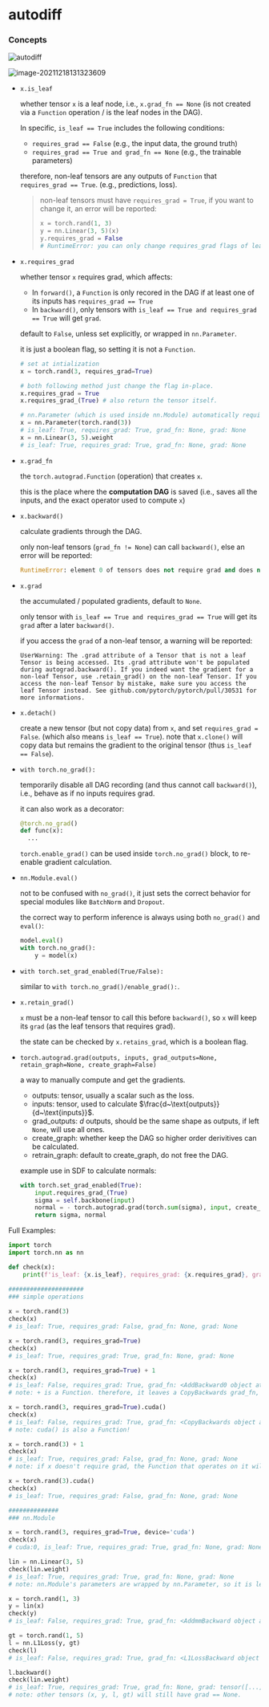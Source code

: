 # autodiff


### Concepts

![autodiff](autodiff_understand.assets/torch_autodiff.png)

![image-20211218131323609](autodiff_understand.assets/image-20211218131323609.png)


* `x.is_leaf`

  whether tensor `x` is a leaf node, i.e., `x.grad_fn == None` (is not created via a `Function` operation / is the leaf nodes in the DAG).

  In specific, `is_leaf == True` includes the following conditions:

  * `requires_grad == False` (e.g., the input data, the ground truth)
  * `requires_grad == True and grad_fn == None` (e.g., the trainable parameters)

  therefore, non-leaf tensors are any outputs of `Function` that `requires_grad == True`. (e.g., predictions, loss). 

  > non-leaf tensors must have `requires_grad = True`, if you want to change it, an error will be reported:
  >
  > ```python
  > x = torch.rand(1, 3)
  > y = nn.Linear(3, 5)(x)
  > y.requires_grad = False
  > # RuntimeError: you can only change requires_grad flags of leaf variables. If you want to use a computed variable in a subgraph that doesn't require differentiation use var_no_grad = var.detach().
  > ```

  

* `x.requires_grad`

  whether tensor `x` requires grad, which affects:

  * In `forward()`, a `Function` is only recored in the DAG if at least one of its inputs has `requires_grad == True`
  * In `backward()`, only tensors with `is_leaf == True and requires_grad == True` will get `grad`.

  default to `False`, unless set explicitly, or wrapped in `nn.Parameter`.

  it is just a boolean flag, so setting it is not a `Function`.

  ```python
  # set at intialization
  x = torch.rand(3, requires_grad=True)
  
  # both following method just change the flag in-place.
  x.requires_grad = True
  x.requires_grad_(True) # also return the tensor itself.
  
  # nn.Parameter (which is used inside nn.Module) automatically requires grad.
  x = nn.Parameter(torch.rand(3))
  # is_leaf: True, requires_grad: True, grad_fn: None, grad: None
  x = nn.Linear(3, 5).weight
  # is_leaf: True, requires_grad: True, grad_fn: None, grad: None
  ```

  

* `x.grad_fn`

  the `torch.autograd.Function` (operation) that creates `x`.

  this is the place where the **computation DAG** is saved (i.e., saves all the inputs, and the exact operator used to compute `x`)

  

* `x.backward()`

  calculate gradients through the DAG. 

  only non-leaf tensors (`grad_fn != None`) can call `backward()`, else an error will be reported:

  ```python
  RuntimeError: element 0 of tensors does not require grad and does not have a grad_fn
  ```

  

* `x.grad`

  the accumulated / populated gradients, default to `None`.

  only tensor with `is_leaf == True and requires_grad == True` will get its `grad` after a later `backward()`.

  if you access the `grad` of a non-leaf tensor, a warning will be reported:

  ```
  UserWarning: The .grad attribute of a Tensor that is not a leaf Tensor is being accessed. Its .grad attribute won't be populated during autograd.backward(). If you indeed want the gradient for a non-leaf Tensor, use .retain_grad() on the non-leaf Tensor. If you access the non-leaf Tensor by mistake, make sure you access the leaf Tensor instead. See github.com/pytorch/pytorch/pull/30531 for more informations.
  ```


* `x.detach()`

  create a new tensor (but not copy data) from `x`, and set `requires_grad = False`. (which also means `is_leaf == True`).
  note that `x.clone()` will copy data but remains the gradient to the original tensor (thus `is_leaf == False`).


* `with torch.no_grad():`

  temporarily disable all DAG recording (and thus cannot call `backward()`), i.e., behave as if no inputs requires grad. 

  it can also work as a  decorator:

  ```python
  @torch.no_grad()
  def func(x):
  	...
  ```

  `torch.enable_grad()` can be used inside `torch.no_grad()` block, to re-enable gradient calculation.

  

* `nn.Module.eval()`

  not to be confused with `no_grad()`, it just sets the correct behavior for special modules like `BatchNorm` and `Dropout`.

  the correct way to perform inference is always using both `no_grad()` and `eval()`:

  ```python
  model.eval()
  with torch.no_grad():
      y = model(x)
  ```

  

* `with torch.set_grad_enabled(True/False):`

  similar to `with torch.no_grad()/enable_grad():`.


* `x.retain_grad()`

  `x` must be a non-leaf tensor to call this before `backward()`, so `x` will keep its `grad` (as the leaf tensors that requires grad).

  the state can be checked by `x.retains_grad`, which is a boolean flag.


* `torch.autograd.grad(outputs, inputs, grad_outputs=None, retain_graph=None, create_graph=False)`

  a way to manually compute and get the gradients.

  * outputs: tensor, usually a scalar such as the loss.
  * inputs: tensor, used to calculate $\frac{d~\text{outputs}}{d~\text{inputs}}$.
  * grad_outputs: $d~\text{outputs}$, should be the same shape as outputs, if left `None`, will use all ones.
  * create_graph: whether keep the DAG so higher order derivitives can be calculated.
  * retrain_graph: default to create_graph, do not free the DAG.

  example use in SDF to calculate normals:

  ```python
  with torch.set_grad_enabled(True):
      input.requires_grad_(True)
      sigma = self.backbone(input)
      normal = - torch.autograd.grad(torch.sum(sigma), input, create_graph=True)[0] # [B, N, 3]
      return sigma, normal
  ```


Full Examples:

```python
import torch
import torch.nn as nn

def check(x):
    print(f'is_leaf: {x.is_leaf}, requires_grad: {x.requires_grad}, grad_fn: {x.grad_fn}, grad: {x.grad}')

#####################
### simple operations
    
x = torch.rand(3)
check(x)
# is_leaf: True, requires_grad: False, grad_fn: None, grad: None

x = torch.rand(3, requires_grad=True)
check(x)
# is_leaf: True, requires_grad: True, grad_fn: None, grad: None

x = torch.rand(3, requires_grad=True) + 1
check(x)
# is_leaf: False, requires_grad: True, grad_fn: <AddBackward0 object at 0x7f7df1added0>, grad: None
# note: + is a Function. therefore, it leaves a CopyBackwards grad_fn, and makes x non-leaf.

x = torch.rand(3, requires_grad=True).cuda()
check(x)
# is_leaf: False, requires_grad: True, grad_fn: <CopyBackwards object at 0x7f7e2efe90d0>, grad: None
# note: cuda() is also a Function! 

x = torch.rand(3) + 1
check(x)
# is_leaf: True, requires_grad: False, grad_fn: None, grad: None
# note: if x doesn't require grad, the Function that operates on it will not be recorded, and the output is still a leaf.

x = torch.rand(3).cuda()
check(x)
# is_leaf: True, requires_grad: False, grad_fn: None, grad: None

##############
### nn.Module

x = torch.rand(3, requires_grad=True, device='cuda')
check(x)
# cuda:0, is_leaf: True, requires_grad: True, grad_fn: None, grad: None

lin = nn.Linear(3, 5)
check(lin.weight)
# is_leaf: True, requires_grad: True, grad_fn: None, grad: None
# note: nn.Module's parameters are wrapped by nn.Parameter, so it is leaf and requires grad.

x = torch.rand(1, 3)
y = lin(x)
check(y)
# is_leaf: False, requires_grad: True, grad_fn: <AddmmBackward object at 0x7f7e4004c9d0>, grad: None

gt = torch.rand(1, 5)
l = nn.L1Loss(y, gt)
check(l)
# is_leaf: False, requires_grad: True, grad_fn: <L1LossBackward object at 0x7f7e40021c90>, grad: None

l.backward()
check(lin.weight)
# is_leaf: True, requires_grad: True, grad_fn: None, grad: tensor([...])
# note: other tensors (x, y, l, gt) will still have grad == None.
```
